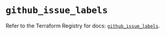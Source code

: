# `github_issue_labels`

Refer to the Terraform Registry for docs: [`github_issue_labels`](https://registry.terraform.io/providers/integrations/github/6.2.1/docs/resources/issue_labels).
